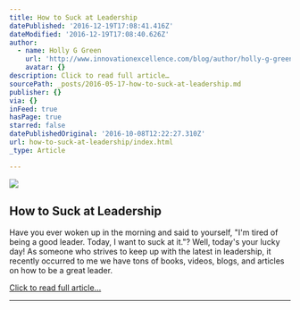 ```yaml
---
title: How to Suck at Leadership
datePublished: '2016-12-19T17:08:41.416Z'
dateModified: '2016-12-19T17:08:40.626Z'
author:
  - name: Holly G Green
    url: 'http://www.innovationexcellence.com/blog/author/holly-g-green/'
    avatar: {}
description: Click to read full article…
sourcePath: _posts/2016-05-17-how-to-suck-at-leadership.md
publisher: {}
via: {}
inFeed: true
hasPage: true
starred: false
datePublishedOriginal: '2016-10-08T12:22:27.310Z'
url: how-to-suck-at-leadership/index.html
_type: Article

---
```

<article style=""><img src="https://s3-us-west-2.amazonaws.com/the-grid-img/p/5ae735b9e85b733f920e664986e480d2645a584e.jpg" /><h1>How to Suck at Leadership</h1><p>Have you ever woken up in the morning and said to yourself, "I'm tired of being a good leader. Today, I want to suck at it."? Well, today's your lucky day! As someone who strives to keep up with the latest in leadership, it recently occurred to me we have tons of books, videos, blogs, and articles on how to be a great leader.</p></article>

[Click to read full article...][0]

---



[0]: http://www.innovationexcellence.com/blog/2013/05/07/how-to-suck-at-leadership "Click to read full article..."
